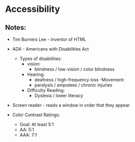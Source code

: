 # Accessibility

## Notes:

- Tim Burners Lee - inventor of HTML

- ADA - Americans with Disabilities Act

  - Types of disabilities:
    - vision: 
       - blindness / low-vision / color blindness
    - Hearing: 
      - deafness / high-frequency loss
    -Movement: 
      - paralysis / amputees / chronic injuries
    - Difficulty Reading: 
      - Dyslexia / lower literacy

- Screen reader - reads a window in order that they appear

- Color Contrast Ratings: 
  - Goal: At least 5:1
  - AA: 5:1
  - AAA: 7:1